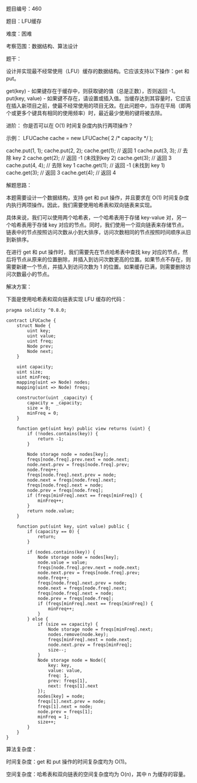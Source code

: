 题目编号：460

题目：LFU缓存

难度：困难

考察范围：数据结构、算法设计

题干：

设计并实现最不经常使用（LFU）缓存的数据结构。它应该支持以下操作：get 和 put。

get(key) - 如果键存在于缓存中，则获取键的值（总是正数），否则返回 -1。
put(key, value) - 如果键不存在，请设置或插入值。当缓存达到其容量时，它应该在插入新项目之前，使最不经常使用的项目无效。在此问题中，当存在平局（即两个或更多个键具有相同的使用频率）时，最近最少使用的键将被去除。

进阶：
你是否可以在 O(1) 时间复杂度内执行两项操作？

示例：
LFUCache cache = new LFUCache( 2 /* capacity */ );

cache.put(1, 1);
cache.put(2, 2);
cache.get(1);       // 返回 1
cache.put(3, 3);    // 去除 key 2
cache.get(2);       // 返回 -1 (未找到key 2)
cache.get(3);       // 返回 3
cache.put(4, 4);    // 去除 key 1
cache.get(1);       // 返回 -1 (未找到 key 1)
cache.get(3);       // 返回 3
cache.get(4);       // 返回 4

解题思路：

本题需要设计一个数据结构，支持 get 和 put 操作，并且要求在 O(1) 时间复杂度内执行两项操作。因此，我们需要使用哈希表和双向链表来实现。

具体来说，我们可以使用两个哈希表，一个哈希表用于存储 key-value 对，另一个哈希表用于存储 key 对应的节点。同时，我们使用一个双向链表来存储节点，链表中的节点按照访问次数从小到大排序，访问次数相同的节点按照时间顺序从旧到新排序。

在进行 get 和 put 操作时，我们需要先在节点哈希表中查找 key 对应的节点，然后将节点从原来的位置删除，并插入到访问次数更高的位置。如果节点不存在，则需要新建一个节点，并插入到访问次数为 1 的位置。如果缓存已满，则需要删除访问次数最小的节点。

解决方案：

下面是使用哈希表和双向链表实现 LFU 缓存的代码：

```solidity
pragma solidity ^0.8.0;

contract LFUCache {
    struct Node {
        uint key;
        uint value;
        uint freq;
        Node prev;
        Node next;
    }

    uint capacity;
    uint size;
    uint minFreq;
    mapping(uint => Node) nodes;
    mapping(uint => Node) freqs;

    constructor(uint _capacity) {
        capacity = _capacity;
        size = 0;
        minFreq = 0;
    }

    function get(uint key) public view returns (uint) {
        if (!nodes.contains(key)) {
            return -1;
        }

        Node storage node = nodes[key];
        freqs[node.freq].prev.next = node.next;
        node.next.prev = freqs[node.freq].prev;
        node.freq++;
        freqs[node.freq].next.prev = node;
        node.next = freqs[node.freq].next;
        freqs[node.freq].next = node;
        node.prev = freqs[node.freq];
        if (freqs[minFreq].next == freqs[minFreq]) {
            minFreq++;
        }
        return node.value;
    }

    function put(uint key, uint value) public {
        if (capacity == 0) {
            return;
        }

        if (nodes.contains(key)) {
            Node storage node = nodes[key];
            node.value = value;
            freqs[node.freq].prev.next = node.next;
            node.next.prev = freqs[node.freq].prev;
            node.freq++;
            freqs[node.freq].next.prev = node;
            node.next = freqs[node.freq].next;
            freqs[node.freq].next = node;
            node.prev = freqs[node.freq];
            if (freqs[minFreq].next == freqs[minFreq]) {
                minFreq++;
            }
        } else {
            if (size == capacity) {
                Node storage node = freqs[minFreq].next;
                nodes.remove(node.key);
                freqs[minFreq].next = node.next;
                node.next.prev = freqs[minFreq];
                size--;
            }
            Node storage node = Node({
                key: key,
                value: value,
                freq: 1,
                prev: freqs[1],
                next: freqs[1].next
            });
            nodes[key] = node;
            freqs[1].next.prev = node;
            freqs[1].next = node;
            node.prev = freqs[1];
            minFreq = 1;
            size++;
        }
    }
}
```

算法复杂度：

时间复杂度：get 和 put 操作的时间复杂度均为 O(1)。

空间复杂度：哈希表和双向链表的空间复杂度均为 O(n)，其中 n 为缓存的容量。